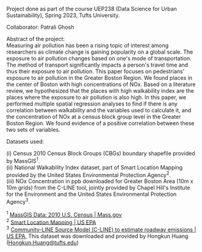 Project done as part of the course UEP238 (Data Science for Urban Sustainability), Spring 2023, Tufts University.

Collaborator: Patrali Ghosh

Abstract of the project:
<br>
Measuring air pollution has been a rising topic of interest among researchers as climate change is gaining popularity on a global scale. The exposure to air pollution changes based on one's mode of transportation. The method of transport significantly impacts a person's travel time and thus their exposure to air pollution. This paper focuses on pedestrians' exposure to air pollution in the Greater Boston Region. We found places in the center of Boston with high concentrations of NOx. Based on a literature review, we hypothesized that the places with high walkability index are the places where the exposure to air pollution is also high. In this paper, we performed multiple spatial regression analyses to find if there is any correlation between walkability and the variables  used to calculate it, and the concentration of NOx at a census block group level in the Greater Boston Region. We found evidence of a positive correlation between these two sets of variables.
<br>

Datasets used:

(i) Census 2010 Census Block Groups (CBGs) boundary shapefile provided by MassGIS<sup>1</sup>.
<br>
(ii) National Walkability Index dataset, part of Smart Location Mapping provided by the United States Environmental Protection Agency<sup>2</sup>.
<br>
(iii) NOx Concentration in ppb downloaded for Greater Boston Area (10m x 10m grids) from the C-LINE tool, jointly provided by Chapel Hill's Institute for the Environment and the United States Environmental Protection Agency<sup>3</sup>.
<br>

<sup>1</sup> [MassGIS Data: 2010 U.S. Census | Mass.gov](https://www.mass.gov/info-details/massgis-data-2010-us-census)
<br>
<sup>2</sup> [Smart Location Mapping | US EPA](https://www.epa.gov/smartgrowth/smart-location-mapping#SLD)
<br>
<sup>3</sup> [Community-LINE Source Model (C-LINE) to estimate roadway emissions | US EPA](https://www.epa.gov/healthresearch/community-line-source-model-c-line-estimate-roadway-emissions#:~:text=What%20is%20the%20Community%2DLINE,fleet%20mix%20and%20vehicle%20speed), This dataset was downloaded and provided by Hongkun Huang (Hongkun.Huang@tufts.edu)


